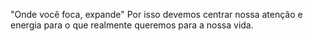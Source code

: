 "Onde você foca, expande" Por isso devemos centrar nossa atenção e energia para o que realmente queremos para a nossa vida.